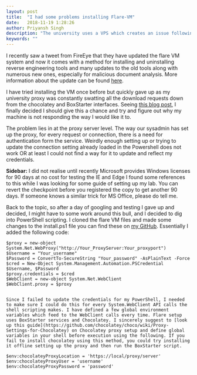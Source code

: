 ```yaml
---
layout: post
title:  "I had some problems installing Flare-VM"
date:   2018-11-19 1:28:26
author: Priyansh Singh
description: "The university uses a VPS which creates an issue following the Flare-VM installation ..."
keywords: ""
---
```


I recently saw a tweet from FireEye that they have updated the flare VM system and now it comes with a method for installing and uninstalling reverse engineering tools and many updates to the old tools along with numerous new ones, especially for malicious document analysis. More information about the update can be found [here](https://www.fireeye.com/blog/threat-research/2018/11/flare-vm-update.html).

I have tried installing the VM once before but quickly gave up as my university proxy was constantly swatting all the download requests down from the chocolatey and BoxStarter interfaces. Seeing [this blog post](https://www.fireeye.com/blog/threat-research/2018/11/flare-vm-update.html), I finally decided I should give this a chance and try and figure out why my machine is not responding the way I would like it to.

The problem lies in at the proxy server level. The way our sysadmin has set up the proxy, for every request or connection, there is a need for authentication form the service. Weirdly enough setting up or trying to update the connection setting already loaded in the Powershell does not work OR at least I could not find a way for it to update and reflect my credentials.

**Sidebar:** I did not realise until recently Microsoft provides Windows licenses for 90 days at no cost for testing the IE and Edge I found some references to this while I was looking for some guide of setting up my lab. You can revert the checkpoint before you registered the copy to get another 90 days. If someone knows a similar trick for MS Office, please do tell me.

Back to the topic, so after a day of googling and testing I gave up and decided, I might have to some work around this bull, and I decided to dig into PowerShell scripting. I cloned the flare VM files and made some changes to the install.ps1 file you can find these on [my GitHub](https://github.com/priyanshs/flare-proxy). Essentially I added the following code:

    $proxy = new-object System.Net.WebProxy("http://Your_ProxyServer:Your_proxyport")
    $Username = "Your_username"
    $Password = ConvertTo-SecureString "Your_password" -AsPlainText -Force
    $cred = New-Object System.Management.Automation.PSCredential $Username, $Password
    $proxy.credentials = $cred
    $WebClient = new-object System.Net.WebClient
    $WebClient.proxy = $proxy
    

    Since I failed to update the credentials for my PowerShell, I needed to make sure I could do this for every System.WebClient API calls the shell scripting makes. I have defined a few global environment variables which feed to the WebClient calls every time. Flare setup uses BoxStarter services and Chocolatey. I sincerely suggest to [look up this guide](https://github.com/chocolatey/choco/wiki/Proxy-Settings-for-Chocolatey) on Chocolatey proxy setup and define global variables in your shell before execution using the following. If you fail to install chocolatey using this method, you could try installing it offline setting up the proxy and then run the BoxStarter script.

    $env:chocolateyProxyLocation = 'https://local/proxy/server'
    $env:chocolateyProxyUser = 'username'
    $env:chocolateyProxyPassword = 'password'
    